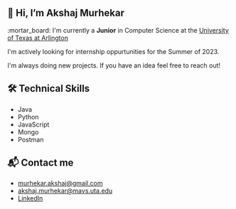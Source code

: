 <link rel="stylesheet" href="https://cdn.jsdelivr.net/gh/devicons/devicon@v2.15.1/devicon.min.css">

<h2>👋 Hi, I’m Akshaj Murhekar </h2>
<p>:mortar_board: I'm currently a <strong>Junior</strong> in Computer Science at the <a href="https://www.uta.edu/academics/schools-colleges/engineering/academics/departments/cse" target="_blank">University of Texas at Arlington</a></p>
<p>I'm actively looking for internship oppurtunities for the Summer of 2023.</p>
<p>I'm always doing new projects. If you have an idea feel free to reach out!</p>

<h2>🛠 Technical Skills </h2>
  <ul>
  <li class="skill-icon devicon-javascript-plain">Java</li>
  <li>Python</li>
  <li>JavaScript</li>
  <li>Mongo</li>
  <li>Postman</li>
  </ul>
  

<h2>📬 Contact me</h2>
<ul>
  <li><a href="mailto:murhekar.akshaj@gmail.com">murhekar.akshaj@gmail.com</a></li>
  <li><a href="mailto:akshaj.murhekar@mavs.uta.edu">akshaj.murhekar@mavs.uta.edu</a></li>
  <li><a href="https://www.linkedin.com/in/akshaj-murhekar/">LinkedIn</a></li>

<!---
akshaj02/akshaj02 is a ✨ special ✨ repository because its `README.md` (this file) appears on your GitHub profile.
You can click the Preview link to take a look at your changes.
--->
